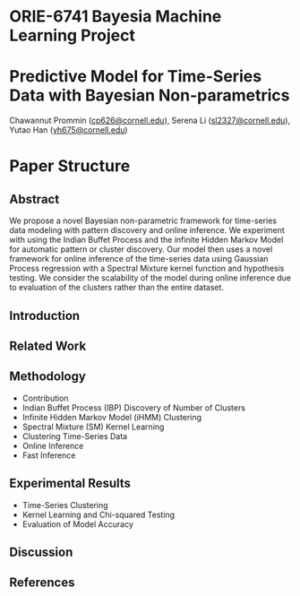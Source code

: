 # ORIE-6741 Bayesia Machine Learning Project
# Predictive Model for Time-Series Data with Bayesian Non-parametrics
Chawannut Prommin (cp626@cornell.edu), Serena Li (sl2327@cornell.edu), Yutao Han (yh675@cornell.edu)
# Paper Structure
## Abstract
We propose a novel Bayesian non-parametric
framework for time-series data modeling with
pattern discovery and online inference. We experiment
with using the Indian Buffet Process
and the infinite Hidden Markov Model for automatic
pattern or cluster discovery. Our model
then uses a novel framework for online inference
of the time-series data using Gaussian Process regression
with a Spectral Mixture kernel function
and hypothesis testing. We consider the scalability
of the model during online inference due
to evaluation of the clusters rather than the entire
dataset.
## Introduction
## Related Work
## Methodology
* Contribution
* Indian Buffet Process (IBP) Discovery of Number of Clusters
* Infinite Hidden Markov Model (iHMM) Clustering
* Spectral Mixture (SM) Kernel Learning
* Clustering Time-Series Data
* Online Inference
* Fast Inference
## Experimental Results
* Time-Series Clustering
* Kernel Learning and Chi-squared Testing
* Evaluation of Model Accuracy
## Discussion
## References
